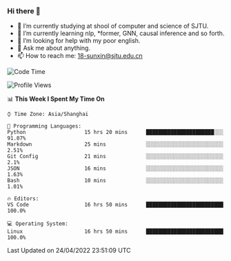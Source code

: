 ### Hi there 👋

<!--
**sunxin000/sunxin000** is a ✨ _special_ ✨ repository because its `README.md` (this file) appears on your GitHub profile.

Here are some ideas to get you started:

- 🔭 I’m currently working on ...
- 🌱 I’m currently learning ...
- 👯 I’m looking to collaborate on ...
- 🤔 I’m looking for help with ...
- 💬 Ask me about ...
- 📫 How to reach me: ...
- 😄 Pronouns: ...
- ⚡ Fun fact: ...
-->
- 🏫 I’m currently studying at shool of computer and science of SJTU.
- 🌱 I’m currently learning nlp, \*former, GNN, causal inference and so forth.
- 🤔 I’m looking for help with my poor english.
- 💬 Ask me about anything.
- 📫 How to reach me: 18-sunxin@sjtu.edu.cn
<!--START_SECTION:waka-->
![Code Time](http://img.shields.io/badge/Code%20Time-172%20hrs%2037%20mins-blue)

![Profile Views](http://img.shields.io/badge/Profile%20Views-7-blue)

📊 **This Week I Spent My Time On** 

```text
⌚︎ Time Zone: Asia/Shanghai

💬 Programming Languages: 
Python                   15 hrs 20 mins      ██████████████████████░░░   91.07% 
Markdown                 25 mins             ░░░░░░░░░░░░░░░░░░░░░░░░░   2.51% 
Git Config               21 mins             ░░░░░░░░░░░░░░░░░░░░░░░░░   2.1% 
JSON                     16 mins             ░░░░░░░░░░░░░░░░░░░░░░░░░   1.63% 
Bash                     10 mins             ░░░░░░░░░░░░░░░░░░░░░░░░░   1.01%

🔥 Editors: 
VS Code                  16 hrs 50 mins      █████████████████████████   100.0%

💻 Operating System: 
Linux                    16 hrs 50 mins      █████████████████████████   100.0%

```


 Last Updated on 24/04/2022 23:51:09 UTC
<!--END_SECTION:waka-->
